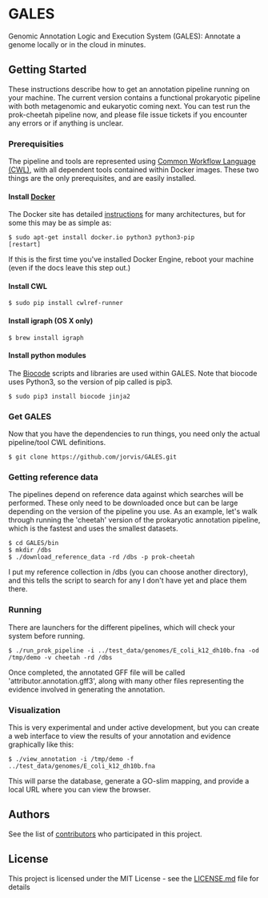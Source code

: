 # GALES
Genomic Annotation Logic and Execution System (GALES): Annotate a genome locally or in the cloud in minutes.

## Getting Started

These instructions describe how to get an annotation pipeline running on your machine.  The current version contains
a functional prokaryotic pipeline with both metagenomic and eukaryotic coming next.  You can test run the
prok-cheetah pipeline now, and please file issue tickets if you encounter any errors or if anything is unclear.

### Prerequisities

The pipeline and tools are represented using [Common Workflow Language (CWL)](http://www.commonwl.org/), with all dependent tools contained within Docker images.  These two things are the only prerequisites, and are easily installed.  

#### Install [Docker](https://docs.docker.com/engine/installation/)

The Docker site has detailed [instructions](https://docs.docker.com/engine/installation/) for many architectures, but for some this may be as simple as:

```
$ sudo apt-get install docker.io python3 python3-pip
[restart]
```

If this is the first time you've installed Docker Engine, reboot your machine (even if the docs leave this step out.)

#### Install CWL

```
$ sudo pip install cwlref-runner
```

#### Install igraph (OS X only)

```
$ brew install igraph
```

#### Install python modules

The [Biocode](https://github.com/jorvis/biocode) scripts and libraries are used within GALES.  Note that
biocode uses Python3, so the version of pip called is pip3.

```
$ sudo pip3 install biocode jinja2
```

### Get GALES

Now that you have the dependencies to run things, you need only the actual pipeline/tool CWL definitions.

```
$ git clone https://github.com/jorvis/GALES.git
```

### Getting reference data

The pipelines depend on reference data against which searches will be performed.  These only need to
be downloaded once but can be large depending on the version of the pipeline you use.  As an example,
let's walk through running the 'cheetah' version of the prokaryotic annotation pipeline, which is the
fastest and uses the smallest datasets.

```
$ cd GALES/bin
$ mkdir /dbs
$ ./download_reference_data -rd /dbs -p prok-cheetah
```

I put my reference collection in /dbs (you can choose another directory), and this tells the script to
search for any I don't have yet and place them there.

### Running

There are launchers for the different pipelines, which will check your system before running.

```
$ ./run_prok_pipeline -i ../test_data/genomes/E_coli_k12_dh10b.fna -od /tmp/demo -v cheetah -rd /dbs
```

Once completed, the annotated GFF file will be called 'attributor.annotation.gff3', along with many other
files representing the evidence involved in generating the annotation.

### Visualization

This is very experimental and under active development, but you can create a web interface to view the
results of your annotation and evidence graphically like this:

```
$ ./view_annotation -i /tmp/demo -f ../test_data/genomes/E_coli_k12_dh10b.fna
```

This will parse the database, generate a GO-slim mapping, and provide a local URL where you can view
the browser.

## Authors

See the list of [contributors](https://github.com/jorvis/GALES/contributors) who participated in this project.

## License

This project is licensed under the MIT License - see the [LICENSE.md](LICENSE.md) file for details

